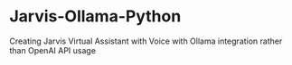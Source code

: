 # Jarvis-Ollama-Python
Creating Jarvis Virtual Assistant with Voice with Ollama integration rather than OpenAI API usage
